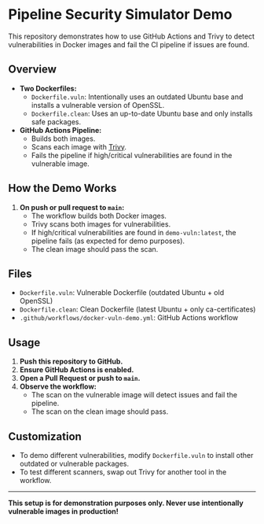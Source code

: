 # Pipeline Security Simulator Demo

This repository demonstrates how to use GitHub Actions and Trivy to detect vulnerabilities in Docker images and fail the CI pipeline if issues are found.

## Overview
- **Two Dockerfiles:**
  - `Dockerfile.vuln`: Intentionally uses an outdated Ubuntu base and installs a vulnerable version of OpenSSL.
  - `Dockerfile.clean`: Uses an up-to-date Ubuntu base and only installs safe packages.
- **GitHub Actions Pipeline:**
  - Builds both images.
  - Scans each image with [Trivy](https://github.com/aquasecurity/trivy).
  - Fails the pipeline if high/critical vulnerabilities are found in the vulnerable image.

## How the Demo Works
1. **On push or pull request to `main`:**
   - The workflow builds both Docker images.
   - Trivy scans both images for vulnerabilities.
   - If high/critical vulnerabilities are found in `demo-vuln:latest`, the pipeline fails (as expected for demo purposes).
   - The clean image should pass the scan.

## Files
- `Dockerfile.vuln`: Vulnerable Dockerfile (outdated Ubuntu + old OpenSSL)
- `Dockerfile.clean`: Clean Dockerfile (latest Ubuntu + only ca-certificates)
- `.github/workflows/docker-vuln-demo.yml`: GitHub Actions workflow

## Usage
1. **Push this repository to GitHub.**
2. **Ensure GitHub Actions is enabled.**
3. **Open a Pull Request or push to `main`.**
4. **Observe the workflow:**
    - The scan on the vulnerable image will detect issues and fail the pipeline.
    - The scan on the clean image should pass.

## Customization
- To demo different vulnerabilities, modify `Dockerfile.vuln` to install other outdated or vulnerable packages.
- To test different scanners, swap out Trivy for another tool in the workflow.

---

**This setup is for demonstration purposes only. Never use intentionally vulnerable images in production!**
